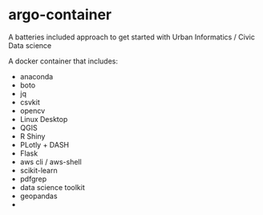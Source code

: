# argo-container
A batteries included approach to get started with Urban Informatics / Civic Data science


A docker container that includes:

- anaconda
- boto
- jq
- csvkit
- opencv
- Linux Desktop
- QGIS
- R Shiny
- PLotly + DASH
- Flask
- aws cli / aws-shell
- scikit-learn
- pdfgrep
- data science toolkit
- geopandas
- 
